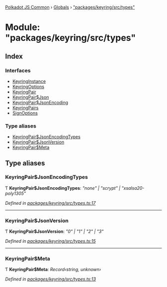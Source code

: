 [Polkadot JS Common](../README.md) › [Globals](../globals.md) › ["packages/keyring/src/types"](_packages_keyring_src_types_.md)

# Module: "packages/keyring/src/types"

## Index

### Interfaces

* [KeyringInstance](../interfaces/_packages_keyring_src_types_.keyringinstance.md)
* [KeyringOptions](../interfaces/_packages_keyring_src_types_.keyringoptions.md)
* [KeyringPair](../interfaces/_packages_keyring_src_types_.keyringpair.md)
* [KeyringPair$Json](../interfaces/_packages_keyring_src_types_.keyringpair_json.md)
* [KeyringPair$JsonEncoding](../interfaces/_packages_keyring_src_types_.keyringpair_jsonencoding.md)
* [KeyringPairs](../interfaces/_packages_keyring_src_types_.keyringpairs.md)
* [SignOptions](../interfaces/_packages_keyring_src_types_.signoptions.md)

### Type aliases

* [KeyringPair$JsonEncodingTypes](_packages_keyring_src_types_.md#keyringpairjsonencodingtypes)
* [KeyringPair$JsonVersion](_packages_keyring_src_types_.md#keyringpairjsonversion)
* [KeyringPair$Meta](_packages_keyring_src_types_.md#keyringpairmeta)

## Type aliases

###  KeyringPair$JsonEncodingTypes

Ƭ **KeyringPair$JsonEncodingTypes**: *"none" | "scrypt" | "xsalsa20-poly1305"*

*Defined in [packages/keyring/src/types.ts:17](https://github.com/polkadot-js/common/blob/ce46a6818/packages/keyring/src/types.ts#L17)*

___

###  KeyringPair$JsonVersion

Ƭ **KeyringPair$JsonVersion**: *"0" | "1" | "2" | "3"*

*Defined in [packages/keyring/src/types.ts:15](https://github.com/polkadot-js/common/blob/ce46a6818/packages/keyring/src/types.ts#L15)*

___

###  KeyringPair$Meta

Ƭ **KeyringPair$Meta**: *Record‹string, unknown›*

*Defined in [packages/keyring/src/types.ts:13](https://github.com/polkadot-js/common/blob/ce46a6818/packages/keyring/src/types.ts#L13)*

